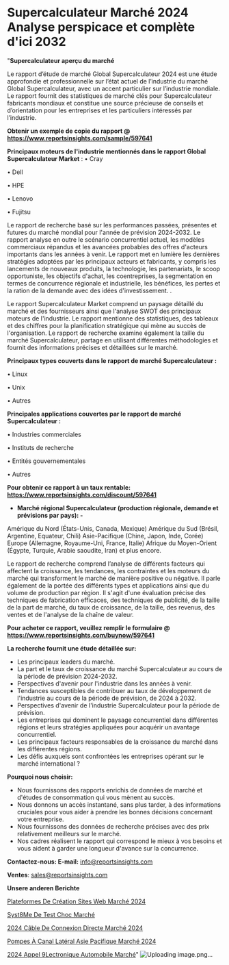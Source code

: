 # Supercalculateur Marché 2024 Analyse perspicace et complète d'ici 2032

"<strong>Supercalculateur aperçu du marché</strong>

Le rapport d’étude de marché Global Supercalculateur 2024 est une étude approfondie et professionnelle sur l’état actuel de l’industrie du marché Global Supercalculateur, avec un accent particulier sur l’industrie mondiale. Le rapport fournit des statistiques de marché clés pour Supercalculateur fabricants mondiaux et constitue une source précieuse de conseils et d’orientation pour les entreprises et les particuliers intéressés par l’industrie.

<strong>Obtenir un exemple de copie du rapport @ <a href=https://www.reportsinsights.com/sample/597641>https://www.reportsinsights.com/sample/597641</a></strong>

<strong>Principaux moteurs de l'industrie mentionnés dans le rapport Global Supercalculateur Market</strong> :
• Cray

• Dell

• HPE

• Lenovo

• Fujitsu

Le rapport de recherche basé sur les performances passées, présentes et futures du marché mondial pour l'année de prévision 2024-2032. Le rapport analyse en outre le scénario concurrentiel actuel, les modèles commerciaux répandus et les avancées probables des offres d'acteurs importants dans les années à venir. Le rapport met en lumière les dernières stratégies adoptées par les principaux acteurs et fabricants, y compris les lancements de nouveaux produits, la technologie, les partenariats, le scoop opportuniste, les objectifs d'achat, les coentreprises, la segmentation en termes de concurrence régionale et industrielle, les bénéfices, les pertes et la ration de la demande avec des idées d'investissement. .

Le rapport Supercalculateur Market comprend un paysage détaillé du marché et des fournisseurs ainsi que l'analyse SWOT des principaux moteurs de l'industrie. Le rapport mentionne des statistiques, des tableaux et des chiffres pour la planification stratégique qui mène au succès de l'organisation. Le rapport de recherche examine également la taille du marché Supercalculateur, partage en utilisant différentes méthodologies et fournit des informations précises et détaillées sur le marché.

<strong>Principaux types couverts dans le rapport de marché Supercalculateur :</strong>

• Linux

• Unix

• Autres

<strong>Principales applications couvertes par le rapport de marché Supercalculateur :</strong>

• Industries commerciales

• Instituts de recherche

• Entités gouvernementales

• Autres

<strong>Pour obtenir ce rapport à un taux rentable: <a href=https://www.reportsinsights.com/discount/597641>https://www.reportsinsights.com/discount/597641</a></strong>
<ul>
  <li><strong>Marché régional Supercalculateur (production régionale, demande et prévisions par pays): -</strong></li>
</ul>
Amérique du Nord (États-Unis, Canada, Mexique)
Amérique du Sud (Brésil, Argentine, Equateur, Chili)
Asie-Pacifique (Chine, Japon, Inde, Corée)
Europe (Allemagne, Royaume-Uni, France, Italie)
Afrique du Moyen-Orient (Égypte, Turquie, Arabie saoudite, Iran) et plus encore.

Le rapport de recherche comprend l’analyse de différents facteurs qui affectent la croissance, les tendances, les contraintes et les moteurs du marché qui transforment le marché de manière positive ou négative. Il parle également de la portée des différents types et applications ainsi que du volume de production par région. Il s'agit d'une évaluation précise des techniques de fabrication efficaces, des techniques de publicité, de la taille de la part de marché, du taux de croissance, de la taille, des revenus, des ventes et de l'analyse de la chaîne de valeur.

<strong>Pour acheter ce rapport, veuillez remplir le formulaire @   <a href=https://www.reportsinsights.com/buynow/597641>https://www.reportsinsights.com/buynow/597641</a></strong>

<strong>La recherche fournit une étude détaillée sur:</strong>
<ul>
  <li>Les principaux leaders du marché.</li>
  <li>La part et le taux de croissance du marché Supercalculateur au cours de la période de prévision 2024-2032.</li>
  <li>Perspectives d'avenir pour l'industrie dans les années à venir.</li>
  <li>Tendances susceptibles de contribuer au taux de développement de l'industrie au cours de la période de prévision, de 2024 à 2032.</li>
  <li>Perspectives d'avenir de l'industrie Supercalculateur pour la période de prévision.</li>
  <li>Les entreprises qui dominent le paysage concurrentiel dans différentes régions et leurs stratégies appliquées pour acquérir un avantage concurrentiel.</li>
  <li>Les principaux facteurs responsables de la croissance du marché dans les différentes régions.</li>
  <li>Les défis auxquels sont confrontées les entreprises opérant sur le marché international ?</li>
</ul>
<strong>Pourquoi nous choisir:</strong>
<ul>
  <li>Nous fournissons des rapports enrichis de données de marché et d'études de consommation qui vous mènent au succès.</li>
  <li>Nous donnons un accès instantané, sans plus tarder, à des informations cruciales pour vous aider à prendre les bonnes décisions concernant votre entreprise.</li>
  <li>Nous fournissons des données de recherche précises avec des prix relativement meilleurs sur le marché.</li>
  <li>Nos cadres réalisent le rapport qui correspond le mieux à vos besoins et vous aident à garder une longueur d'avance sur la concurrence.</li>
</ul>
<strong>Contactez-nous:
</strong><strong>E-mail:</strong> <a href=mailto:info@reportsinsights.com>info@reportsinsights.com</a>

<strong>Ventes</strong>: <a href=mailto:sales@reportsinsights.com>sales@reportsinsights.com</a>

<strong>Unsere anderen Berichte</strong>

<a href=https://www.linkedin.com/pulse/plateformes-de-création-sites-web-marché-iq3oc/>Plateformes De Création Sites Web Marché 2024</a>

<a href=https://www.linkedin.com/pulse/syst%C3%A8me-de-test-choc-march%C3%A9-2024-demande-83s6c/>Syst8Me De Test Choc Marché</a>

<a href=https://www.linkedin.com/pulse/2024-câble-de-connexion-directe-marché-principaux-6lmnc/>2024 Câble De Connexion Directe Marché 2024</a>

<a href=https://www.linkedin.com/pulse/pompes-à-canal-latéral-asie-pacifique-marché-zvvjc/>Pompes À Canal Latéral Asie Pacifique Marché 2024</a>

<a href=https://www.linkedin.com/pulse/2024-appel-%C3%A9lectronique-automobile-march%C3%A9-b1evc/>2024 Appel 9Lectronique Automobile Marché</a>"
![Uploading image.png…]()

